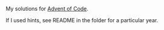 My solutions for [Advent of Code](https://adventofcode.com).

If I used hints, see README in the folder for a particular year.
